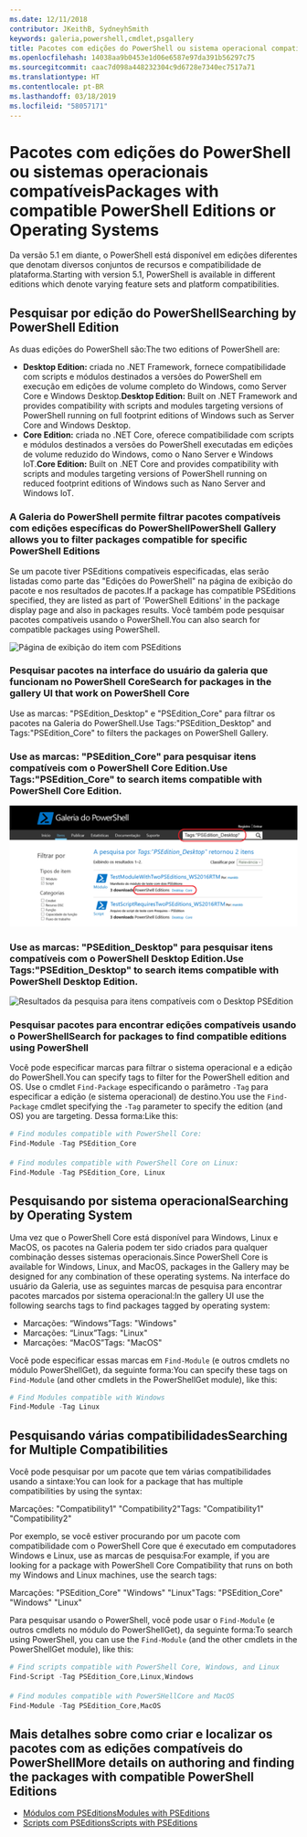 ```yaml
---
ms.date: 12/11/2018
contributor: JKeithB, SydneyhSmith
keywords: galeria,powershell,cmdlet,psgallery
title: Pacotes com edições do PowerShell ou sistema operacional compatível
ms.openlocfilehash: 14038aa9b0453e1d06e6587e97da391b56297c75
ms.sourcegitcommit: caac7d098a448232304c9d6728e7340ec7517a71
ms.translationtype: HT
ms.contentlocale: pt-BR
ms.lasthandoff: 03/18/2019
ms.locfileid: "58057171"
---
```

# <a name="packages-with-compatible-powershell-editions-or-operating-systems"></a><span data-ttu-id="cbc18-103">Pacotes com edições do PowerShell ou sistemas operacionais compatíveis</span><span class="sxs-lookup"><span data-stu-id="cbc18-103">Packages with compatible PowerShell Editions or Operating Systems</span></span>

<span data-ttu-id="cbc18-104">Da versão 5.1 em diante, o PowerShell está disponível em edições diferentes que denotam diversos conjuntos de recursos e compatibilidade de plataforma.</span><span class="sxs-lookup"><span data-stu-id="cbc18-104">Starting with version 5.1, PowerShell is available in different editions which denote varying feature sets and platform compatibilities.</span></span>

## <a name="searching-by-powershell-edition"></a><span data-ttu-id="cbc18-105">Pesquisar por edição do PowerShell</span><span class="sxs-lookup"><span data-stu-id="cbc18-105">Searching by PowerShell Edition</span></span>

<span data-ttu-id="cbc18-106">As duas edições do PowerShell são:</span><span class="sxs-lookup"><span data-stu-id="cbc18-106">The two editions of PowerShell are:</span></span>
- <span data-ttu-id="cbc18-107">**Desktop Edition:** criada no .NET Framework, fornece compatibilidade com scripts e módulos destinados a versões do PowerShell em execução em edições de volume completo do Windows, como Server Core e Windows Desktop.</span><span class="sxs-lookup"><span data-stu-id="cbc18-107">**Desktop Edition:** Built on .NET Framework and provides compatibility with scripts and modules targeting versions of PowerShell running on full footprint editions of Windows such as Server Core and Windows Desktop.</span></span>
- <span data-ttu-id="cbc18-108">**Core Edition:** criada no .NET Core, oferece compatibilidade com scripts e módulos destinados a versões do PowerShell executadas em edições de volume reduzido do Windows, como o Nano Server e Windows IoT.</span><span class="sxs-lookup"><span data-stu-id="cbc18-108">**Core Edition:** Built on .NET Core and provides compatibility with scripts and modules targeting versions of PowerShell running on reduced footprint editions of Windows such as Nano Server and Windows IoT.</span></span>

### <a name="powershell-gallery-allows-you-to-filter-packages-compatible-for-specific-powershell-editions"></a><span data-ttu-id="cbc18-109">A Galeria do PowerShell permite filtrar pacotes compatíveis com edições específicas do PowerShell</span><span class="sxs-lookup"><span data-stu-id="cbc18-109">PowerShell Gallery allows you to filter packages compatible for specific PowerShell Editions</span></span>

<span data-ttu-id="cbc18-110">Se um pacote tiver PSEditions compatíveis especificadas, elas serão listadas como parte das "Edições do PowerShell" na página de exibição do pacote e nos resultados de pacotes.</span><span class="sxs-lookup"><span data-stu-id="cbc18-110">If a package has compatible PSEditions specified, they are listed as part of 'PowerShell Editions' in the package display page and also in packages results.</span></span>
<span data-ttu-id="cbc18-111">Você também pode pesquisar pacotes compatíveis usando o PowerShell.</span><span class="sxs-lookup"><span data-stu-id="cbc18-111">You can also search for compatible packages using PowerShell.</span></span>

![Página de exibição do item com PSEditions](../../Images/packagedisplaypagewithpseditions.PNG)

### <a name="search-for-packages-in-the-gallery-ui-that-work-on-powershell-core"></a><span data-ttu-id="cbc18-113">Pesquisar pacotes na interface do usuário da galeria que funcionam no PowerShell Core</span><span class="sxs-lookup"><span data-stu-id="cbc18-113">Search for packages in the gallery UI that work on PowerShell Core</span></span>

<span data-ttu-id="cbc18-114">Use as marcas: "PSEdition_Desktop" e "PSEdition_Core" para filtrar os pacotes na Galeria do PowerShell.</span><span class="sxs-lookup"><span data-stu-id="cbc18-114">Use Tags:"PSEdition_Desktop" and Tags:"PSEdition_Core" to filters the packages on PowerShell Gallery.</span></span>

### <a name="use-tagspseditioncore-to-search-items-compatible-with-powershell-core-edition"></a><span data-ttu-id="cbc18-115">Use as marcas: "PSEdition_Core" para pesquisar itens compatíveis com o PowerShell Core Edition.</span><span class="sxs-lookup"><span data-stu-id="cbc18-115">Use Tags:"PSEdition_Core" to search items compatible with PowerShell Core Edition.</span></span>

![Resultados da pesquisa para itens compatíveis com o Core PSEdition](../../Images/searchresultswithpseditions.PNG)

### <a name="use-tagspseditiondesktop-to-search-items-compatible-with-powershell-desktop-edition"></a><span data-ttu-id="cbc18-117">Use as marcas: "PSEdition_Desktop" para pesquisar itens compatíveis com o PowerShell Desktop Edition.</span><span class="sxs-lookup"><span data-stu-id="cbc18-117">Use Tags:"PSEdition_Desktop" to search items compatible with PowerShell Desktop Edition.</span></span>

![Resultados da pesquisa para itens compatíveis com o Desktop PSEdition](../../Images/searchresultswithpseditionsdesktop.PNG)

### <a name="search-for-packages-to-find-compatible-editions-using-powershell"></a><span data-ttu-id="cbc18-119">Pesquisar pacotes para encontrar edições compatíveis usando o PowerShell</span><span class="sxs-lookup"><span data-stu-id="cbc18-119">Search for packages to find compatible editions using PowerShell</span></span>
<span data-ttu-id="cbc18-120">Você pode especificar marcas para filtrar o sistema operacional e a edição do PowerShell.</span><span class="sxs-lookup"><span data-stu-id="cbc18-120">You can specify tags to filter for the PowerShell edition and OS.</span></span>
<span data-ttu-id="cbc18-121">Use o cmdlet `Find-Package` especificando o parâmetro `-Tag` para especificar a edição (e sistema operacional) de destino.</span><span class="sxs-lookup"><span data-stu-id="cbc18-121">You use the `Find-Package` cmdlet specifying the `-Tag` parameter to specify the edition (and OS) you are targeting.</span></span>
<span data-ttu-id="cbc18-122">Dessa forma:</span><span class="sxs-lookup"><span data-stu-id="cbc18-122">Like this:</span></span>

```powershell
# Find modules compatible with PowerShell Core:
Find-Module -Tag PSEdition_Core

# Find modules compatible with PowerShell Core on Linux:
Find-Module -Tag PSEdition_Core, Linux
```

## <a name="searching-by-operating-system"></a><span data-ttu-id="cbc18-123">Pesquisando por sistema operacional</span><span class="sxs-lookup"><span data-stu-id="cbc18-123">Searching by Operating System</span></span>

<span data-ttu-id="cbc18-124">Uma vez que o PowerShell Core está disponível para Windows, Linux e MacOS, os pacotes na Galeria podem ter sido criados para qualquer combinação desses sistemas operacionais.</span><span class="sxs-lookup"><span data-stu-id="cbc18-124">Since PowerShell Core is available for Windows, Linux, and MacOS, packages in the Gallery may be designed for any combination of these operating systems.</span></span> <span data-ttu-id="cbc18-125">Na interface do usuário da Galeria, use as seguintes marcas de pesquisa para encontrar pacotes marcados por sistema operacional:</span><span class="sxs-lookup"><span data-stu-id="cbc18-125">In the gallery UI use the following searchs tags to find packages tagged by operating system:</span></span>

- <span data-ttu-id="cbc18-126">Marcações: “Windows”</span><span class="sxs-lookup"><span data-stu-id="cbc18-126">Tags: "Windows"</span></span>
- <span data-ttu-id="cbc18-127">Marcações: “Linux”</span><span class="sxs-lookup"><span data-stu-id="cbc18-127">Tags: "Linux"</span></span>
- <span data-ttu-id="cbc18-128">Marcações: “MacOS”</span><span class="sxs-lookup"><span data-stu-id="cbc18-128">Tags: "MacOS"</span></span>

<span data-ttu-id="cbc18-129">Você pode especificar essas marcas em `Find-Module` (e outros cmdlets no módulo PowerShellGet), da seguinte forma:</span><span class="sxs-lookup"><span data-stu-id="cbc18-129">You can specify these tags on `Find-Module` (and other cmdlets in the PowerShellGet module), like this:</span></span>

```powershell
# Find Modules compatible with Windows
Find-Module -Tag Linux
```

## <a name="searching-for-multiple-compatibilities"></a><span data-ttu-id="cbc18-130">Pesquisando várias compatibilidades</span><span class="sxs-lookup"><span data-stu-id="cbc18-130">Searching for Multiple Compatibilities</span></span>

<span data-ttu-id="cbc18-131">Você pode pesquisar por um pacote que tem várias compatibilidades usando a sintaxe:</span><span class="sxs-lookup"><span data-stu-id="cbc18-131">You can look for a package that has multiple compatibilities by using the syntax:</span></span>

<span data-ttu-id="cbc18-132">Marcações: "Compatibility1" "Compatibility2"</span><span class="sxs-lookup"><span data-stu-id="cbc18-132">Tags: "Compatibility1" "Compatibility2"</span></span>

<span data-ttu-id="cbc18-133">Por exemplo, se você estiver procurando por um pacote com compatibilidade com o PowerShell Core que é executado em computadores Windows e Linux, use as marcas de pesquisa:</span><span class="sxs-lookup"><span data-stu-id="cbc18-133">For example, if you are looking for a package with PowerShell Core Compatibility that runs on both my Windows and Linux machines, use the search tags:</span></span>

<span data-ttu-id="cbc18-134">Marcações: "PSEdition_Core" "Windows" "Linux"</span><span class="sxs-lookup"><span data-stu-id="cbc18-134">Tags: "PSEdition_Core" "Windows" "Linux"</span></span>

<span data-ttu-id="cbc18-135">Para pesquisar usando o PowerShell, você pode usar o `Find-Module` (e outros cmdlets no módulo do PowerShellGet), da seguinte forma:</span><span class="sxs-lookup"><span data-stu-id="cbc18-135">To search using PowerShell, you can use the `Find-Module` (and the other cmdlets in the PowerShellGet module), like this:</span></span>

```powershell
# Find scripts compatible with PowerShell Core, Windows, and Linux
Find-Script -Tag PSEdition_Core,Linux,Windows

# Find modules compatible with PowerSHellCore and MacOS
Find-Module -Tag PSEdition_Core,MacOS
```

## <a name="more-details-on-authoring-and-finding-the-packages-with-compatible-powershell-editions"></a><span data-ttu-id="cbc18-136">Mais detalhes sobre como criar e localizar os pacotes com as edições compatíveis do PowerShell</span><span class="sxs-lookup"><span data-stu-id="cbc18-136">More details on authoring and finding the packages with compatible PowerShell Editions</span></span>

- [<span data-ttu-id="cbc18-137">Módulos com PSEditions</span><span class="sxs-lookup"><span data-stu-id="cbc18-137">Modules with PSEditions</span></span>](../../concepts/module-psedition-support.md)
- [<span data-ttu-id="cbc18-138">Scripts com PSEditions</span><span class="sxs-lookup"><span data-stu-id="cbc18-138">Scripts with PSEditions</span></span>](../../concepts/script-psedition-support.md)
